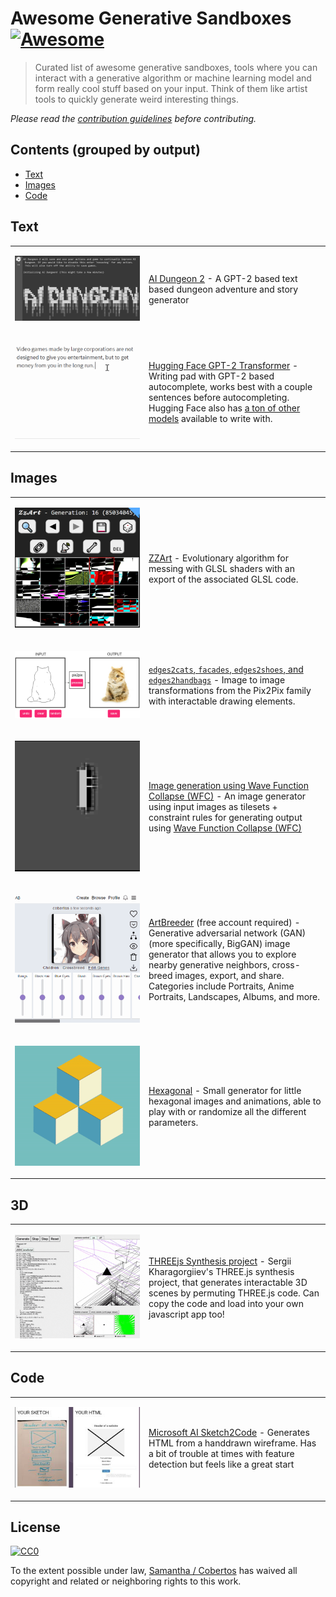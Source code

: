 # Awesome Generative Sandboxes [![Awesome](https://cdn.rawgit.com/sindresorhus/awesome/d7305f38d29fed78fa85652e3a63e154dd8e8829/media/badge.svg)](https://github.com/sindresorhus/awesome)

> Curated list of awesome generative sandboxes, tools where you can interact with a generative algorithm or machine learning model and form really cool stuff based on your input. Think of them like artist tools to quickly generate weird interesting things.

*Please read the [contribution guidelines](CONTRIBUTING.MD) before contributing.*

## Contents (grouped by output)

- [Text](#text)
- [Images](#images)
- [Code](#code)

## Text

<table><tbody>
<tr><td width="200">

![AIDungeon ASCII Logo](media/aidungeon.png)

</td><td>

[AI Dungeon 2](https://colab.research.google.com/github/nickwalton/AIDungeon/blob/ab5a67fdcda4f20651d3158d8a822d1bbf699f2b/AIDungeon_2.ipynb) - A GPT-2 based text based dungeon adventure and story generator

</td></tr>
<tr><td width="200">

![Hugging Face Transformer demo](media/huggingFace.gif)

</td><td>

[Hugging Face GPT-2 Transformer](https://transformer.huggingface.co/doc/gpt2-large) - Writing pad with GPT-2 based autocomplete, works best with a couple sentences before autocompleting. Hugging Face also has [a ton of other models](https://transformer.huggingface.co/) available to write with.

</td></tr>
</tbody></table>

## Images

<table><tbody>
<tr><td width="200">

![ZZArt Screenshot showing UI interface](media/zzart.png)

</td><td>

[ZZArt](http://zzart.3d2k.com/) - Evolutionary algorithm for messing with GLSL shaders with an export of the associated GLSL code.

</td></tr>
<tr><td>

![Pix2Pix Demo](media/edges2cats.png)

</td><td>

[`edges2cats`, `facades`, `edges2shoes`, and `edges2handbags`](https://affinelayer.com/pixsrv/) - Image to image transformations from the Pix2Pix family with interactable drawing elements.

</td></tr>
<tr><td>

![WFC Demo](media/wfc.gif)

</td><td>

[Image generation using Wave Function Collapse (WFC)](http://www.kchapelier.com/wfc-example/overlapping-model.html) - An image generator using input images as tilesets + constraint rules for generating output using [Wave Function Collapse (WFC)](https://github.com/mxgmn/WaveFunctionCollapse)

</td></tr>
<tr><td>

![ArtBreeder Demo](media/artbreeder.gif)

</td><td>

[ArtBreeder](https://artbreeder.com/) (free account required) - Generative adversarial network (GAN) (more specifically, BigGAN) image generator that allows you to explore nearby generative neighbors, cross-breed images, export, and share. Categories include Portraits, Anime Portraits, Landscapes, Albums, and more.

</td></tr>
<tr><td>

![Hexagonal](media/hexagonal.gif)

</td><td>

[Hexagonal](https://hexagonal.surge.sh/) - Small generator for little hexagonal images and animations, able to play with or randomize all the different parameters.

</td></tr>
</tbody></table>

## 3D

<table><tbody>
<tr><td width="200">

![THREEjs Synthesis project](media/threejs-synthesis.gif)

</td><td>

[THREEjs Synthesis project](https://grgv.xyz/generative_art_synthesis/) - Sergii Kharagorgiiev's THREE.js synthesis project, that generates interactable 3D scenes by permuting THREE.js code. Can copy the code and load into your own javascript app too!

</td></tr>
</tbody></table>

## Code

<table><tbody>
<tr><td width="200">

![Sketch2code Demo](media/sketch2code.jpg)

</td><td>

[Microsoft AI Sketch2Code](https://sketch2code.azurewebsites.net/) - Generates HTML from a handdrawn wireframe. Has a bit of trouble at times with feature detection but feels like a great start

</td></tr>
</tbody></table>

## License

[![CC0](http://mirrors.creativecommons.org/presskit/buttons/88x31/svg/cc-zero.svg)](https://creativecommons.org/publicdomain/zero/1.0/)

To the extent possible under law, [Samantha / Cobertos](http://cobertos.com) has waived all copyright and related or neighboring rights to this work.
